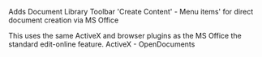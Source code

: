 Adds Document Library Toolbar 'Create Content' - Menu items' for direct document creation via MS Office

This uses the same ActiveX and browser plugins as the MS Office the standard edit-online feature. ActiveX - OpenDocuments